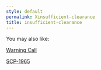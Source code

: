 ```yaml
---
style: default
permalink: Xinsufficient-clearance
title: insufficient-clearance
---
```

You may also like:

[Warning Call](http://scp-wiki.net/warning-call)

[SCP-1965](http://scp-wiki.net/scp-1965)
